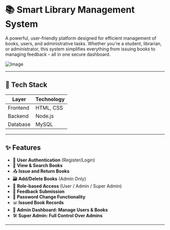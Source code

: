 # 📚 Smart Library Management System

A powerful, user-friendly platform designed for efficient management of books, users, and administrative tasks. Whether you're a student, librarian, or administrator, this system simplifies everything from issuing books to managing feedback – all in one secure dashboard.

![Image](https://drive.google.com/uc?export=view&id=1IMs8qitV7WTPWVe7Sna3y0T4lTnhmVmp)



---

## 🔧 Tech Stack

| Layer       | Technology       |
|-------------|------------------|
| Frontend    | HTML, CSS        |
| Backend     | Node.js          |
| Database    | MySQL            |

---

## ✨ Features

- 🔐 **User Authentication** (Register/Login)
- 📘 **View & Search Books**
- 📤 **Issue and Return Books**
- 🗃️ **Add/Delete Books** (Admin Only)
- 👥 **Role-based Access** (User / Admin / Super Admin)
- 💬 **Feedback Submission**
- 🔄 **Password Change Functionality**
- 📊 **Issued Book Records**
- 🧹 **Admin Dashboard: Manage Users & Books**
- 🛠️ **Super Admin: Full Control Over Admins**

---



